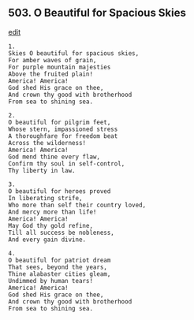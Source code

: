 
## 503.  O Beautiful for Spacious Skies
[edit](https://docs.google.com/document/d/1piZDp-r_SMBB3vvfUG_tOBXl1hLQJ4H0/edit?mode=html)



    1.
    Skies O beautiful for spacious skies, 
    For amber waves of grain, 
    For purple mountain majesties 
    Above the fruited plain! 
    America! America! 
    God shed His grace on thee, 
    And crown thy good with brotherhood 
    From sea to shining sea. 

    2.
    O beautiful for pilgrim feet, 
    Whose stern, impassioned stress 
    A thoroughfare for freedom beat 
    Across the wilderness! 
    America! America! 
    God mend thine every flaw, 
    Confirm thy soul in self-control, 
    Thy liberty in law. 

    3.
    O beautiful for heroes proved 
    In liberating strife, 
    Who more than self their country loved, 
    And mercy more than life! 
    America! America! 
    May God thy gold refine, 
    Till all success be nobleness, 
    And every gain divine. 

    4.
    O beautiful for patriot dream 
    That sees, beyond the years, 
    Thine alabaster cities gleam, 
    Undimmed by human tears! 
    America! America! 
    God shed His grace on thee, 
    And crown thy good with brotherhood 
    From sea to shining sea.

